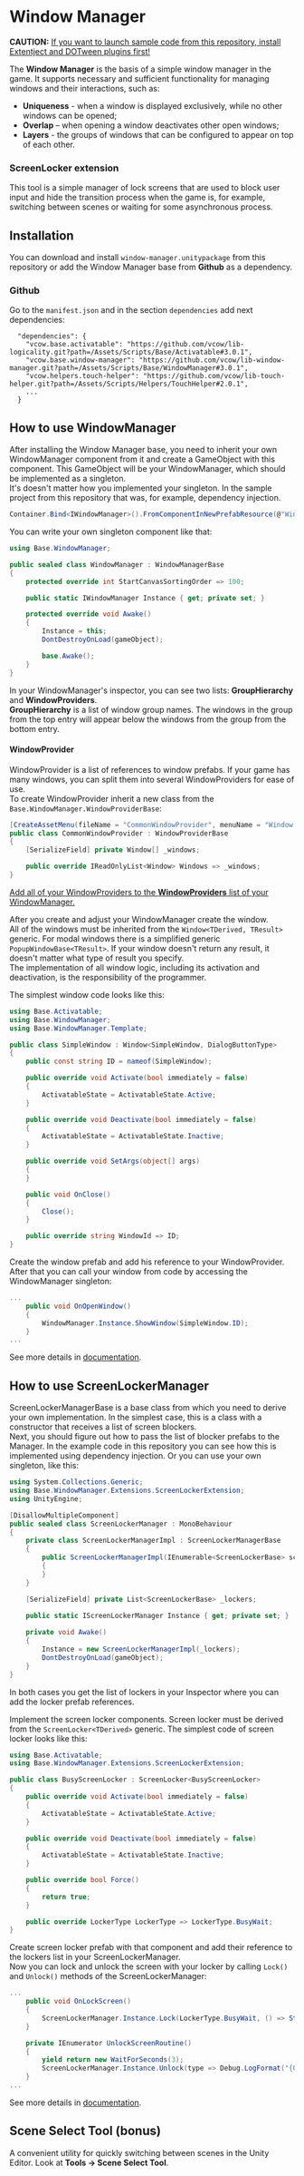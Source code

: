 # Window Manager
**CAUTION:** <u>If you want to launch sample code from this repository, install Extentject and DOTween plugins first!</u>

The **Window Manager** is the basis of a simple window manager in the game. It supports necessary and sufficient functionality for managing windows and their interactions, such as:
* **Uniqueness** - when a window is displayed exclusively, while no other windows can be opened;
* **Overlap** – when opening a window deactivates other open windows;
* **Layers** - the groups of windows that can be configured to appear on top of each other.

### ScreenLocker extension
This tool is a simple manager of lock screens that are used to block user input and hide the transition process when the game is, for example, switching between scenes or waiting for some asynchronous process.

## Installation
You can download and install <code>window-manager.unitypackage</code> from this repository or add the Window Manager base from **Github** as a dependency.

### Github
Go to the <code>manifest.json</code> and in the section <code>dependencies</code> add next dependencies:
```
  "dependencies": {
    "vcow.base.activatable": "https://github.com/vcow/lib-logicality.git?path=/Assets/Scripts/Base/Activatable#3.0.1",
    "vcow.base.window-manager": "https://github.com/vcow/lib-window-manager.git?path=/Assets/Scripts/Base/WindowManager#3.0.1",
    "vcow.helpers.touch-helper": "https://github.com/vcow/lib-touch-helper.git?path=/Assets/Scripts/Helpers/TouchHelper#2.0.1",
    ...
  }
```

## How to use WindowManager
After installing the Window Manager base, you need to inherit your own WindowManager component from it and create a GameObject with this component. This GameObject will be your WindowManager, which should be implemented as a singleton.<br/>
It's doesn't matter how you implemented your singleton. In the sample project from this repository  that was, for example, dependency injection.
```csharp
Container.Bind<IWindowManager>().FromComponentInNewPrefabResource(@"WindowManager").AsSingle();
```
You can write your own singleton component like that:
```csharp
using Base.WindowManager;

public sealed class WindowManager : WindowManagerBase
{
	protected override int StartCanvasSortingOrder => 100;

	public static IWindowManager Instance { get; private set; }

	protected override void Awake()
	{
		Instance = this;
		DontDestroyOnLoad(gameObject);

		base.Awake();
	}
}
```
In your WindowManager's inspector, you can see two lists: **GroupHierarchy** and **WindowProviders**.<br/>
**GroupHierarchy** is a list of window group names. The windows in the group from the top entry will appear below the windows from the group from the bottom entry.

#### WindowProvider
WindowProvider is a list of references to window prefabs. If your game has many windows, you can split them into several WindowProviders for ease of use.<br/>
To create WindowProvider inherit a new class from the <code>Base.WindowManager.WindowProviderBase</code>:
```csharp
[CreateAssetMenu(fileName = "CommonWindowProvider", menuName = "Window Manager/Common Window Provider")]
public class CommonWindowProvider : WindowProviderBase
{
    [SerializeField] private Window[] _windows;

    public override IReadOnlyList<Window> Windows => _windows;
}
```
<u>Add all of your WindowProviders to the **WindowProviders** list of your WindowManager.</u>

After you create and adjust your WindowManager create the window.<br/>
All of the windows must be inherited from the <code>Window&lt;TDerived, TResult></code> generic. For modal windows there is a simplified generic <code>PopupWindowBase&lt;TResult></code>. If your window doesn't return any result, it doesn't matter what type of result you specify.<br/>
The implementation of all window logic, including its activation and deactivation, is the responsibility of the programmer.<br/>

The simplest window code looks like this:
```csharp
using Base.Activatable;
using Base.WindowManager;
using Base.WindowManager.Template;

public class SimpleWindow : Window<SimpleWindow, DialogButtonType>
{
	public const string ID = nameof(SimpleWindow);

	public override void Activate(bool immediately = false)
	{
		ActivatableState = ActivatableState.Active;
	}

	public override void Deactivate(bool immediately = false)
	{
		ActivatableState = ActivatableState.Inactive;
	}

	public override void SetArgs(object[] args)
	{
	}

	public void OnClose()
	{
		Close();
	}

	public override string WindowId => ID;
}
```
Create the window prefab and add his reference to your WindowProvider.<br/>
After that you can call your window from code by accessing the WindowManager singleton:
```csharp
...
	public void OnOpenWindow()
	{
		WindowManager.Instance.ShowWindow(SimpleWindow.ID);
	}
...
```
See more details in <a href="https://raw.githack.com/vcow/lib-window-manager/master/docs/html/namespaces.html">documentation</a>.

## How to use ScreenLockerManager
ScreenLockerManagerBase is a base class from which you need to derive your own implementation. In the simplest case, this is a class with a constructor that receives a list of screen blockers.<br/>
Next, you should figure out how to pass the list of blocker prefabs to the Manager. In the example code in this repository you can see how this is implemented using dependency injection. Or you can use your own singleton, like this:
```csharp
using System.Collections.Generic;
using Base.WindowManager.Extensions.ScreenLockerExtension;
using UnityEngine;

[DisallowMultipleComponent]
public sealed class ScreenLockerManager : MonoBehaviour
{
	private class ScreenLockerManagerImpl : ScreenLockerManagerBase
	{
		public ScreenLockerManagerImpl(IEnumerable<ScreenLockerBase> screenLockers) : base(screenLockers)
		{
		}
	}

	[SerializeField] private List<ScreenLockerBase> _lockers;
	
	public static IScreenLockerManager Instance { get; private set; }

	private void Awake()
	{
		Instance = new ScreenLockerManagerImpl(_lockers);
		DontDestroyOnLoad(gameObject);
	}
}
```
In both cases you get the list of lockers in your Inspector where you can add the locker prefab references.

Implement the screen locker components. Screen locker must be derived from the <code>ScreenLocker&lt;TDerived></code> generic. The simplest code of screen locker looks like this:
```csharp
using Base.Activatable;
using Base.WindowManager.Extensions.ScreenLockerExtension;

public class BusyScreenLocker : ScreenLocker<BusyScreenLocker>
{
	public override void Activate(bool immediately = false)
	{
		ActivatableState = ActivatableState.Active;
	}

	public override void Deactivate(bool immediately = false)
	{
		ActivatableState = ActivatableState.Inactive;
	}

	public override bool Force()
	{
		return true;
	}

	public override LockerType LockerType => LockerType.BusyWait;
}
```
Create screen locker prefab with that component and add their reference to the lockers list in your ScreenLockerManager.<br/>
Now you can lock and unlock the screen with your locker by calling <code>Lock()</code> and <code>Unlock()</code> methods of the ScreenLockerManager:
```csharp
...
	public void OnLockScreen()
	{
		ScreenLockerManager.Instance.Lock(LockerType.BusyWait, () => StartCoroutine(UnlockScreenRoutine()));
	}

	private IEnumerator UnlockScreenRoutine()
	{
		yield return new WaitForSeconds(3);
		ScreenLockerManager.Instance.Unlock(type => Debug.LogFormat("{0} unlocked", type));
	}
...
```
See more details in <a href="https://raw.githack.com/vcow/lib-window-manager/master/docs/html/namespaces.html">documentation</a>.

## Scene Select Tool (bonus)
A convenient utility for quickly switching between scenes in the Unity Editor. Look at **Tools -> Scene Select Tool**.

